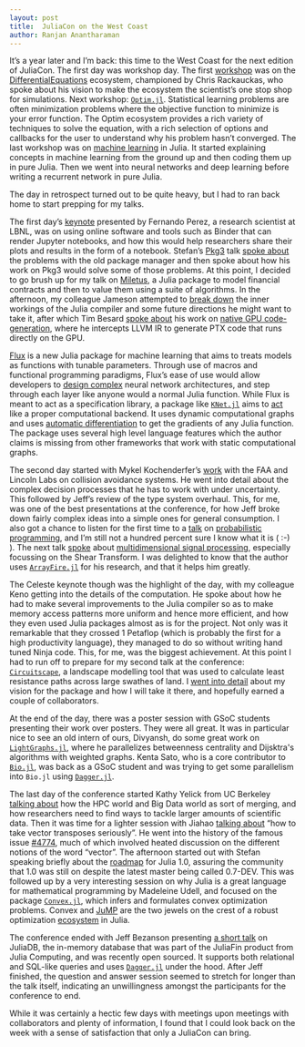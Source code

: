 ```yaml
---
layout: post
title:  JuliaCon on the West Coast
author: Ranjan Anantharaman
---
```


It’s a year later and I’m back: this time to the West Coast for the next edition of JuliaCon. 
The first day was workshop day. The first [workshop](https://www.youtube.com/watch?v=7NDkpWoNiQ4) was on the [DifferentialEquations](https://github.com/JuliaDiffEq/) ecosystem, 
championed by Chris Rackauckas, who spoke about his vision to make the ecosystem the 
scientist’s one stop shop for simulations. Next workshop: [`Optim.jl`](https://github.com/JuliaNLSolvers/Optim.jl). Statistical learning
 problems are often minimization problems where the objective function to minimize is your
error function. The Optim ecosystem provides a rich variety of techniques to solve the
equation, with a rich selection of options and callbacks for the user to understand why
his problem hasn’t converged. The last workshop was on [machine learning](https://github.com/ninjin/juliacon2017_dl_workshop) in Julia. It started
explaining concepts in machine learning from the ground up and then coding them up in pure Julia. Then we went into neural networks and deep learning before writing a recurrent network in pure Julia. 

The day in retrospect turned out to be quite heavy, but I had to ran back home to start prepping for my talks. 
   
The first day’s [keynote](https://www.youtube.com/watch?v=DUdE3M2nlDE) presented by Fernando 
Perez, a research scientist at LBNL, was on 
using online software and tools such as Binder that can render Jupyter notebooks, and how 
this would help researchers share their plots and results in the form of a notebook. Stefan’s
[Pkg3](https://github.com/StefanKarpinski/Pkg3.jl) talk 
[spoke about](https://www.youtube.com/watch?v=-yUiLCGegJs) the problems with the old 
package manager and then spoke about how his work on Pkg3 would solve some of those problems. 
At this point, I decided to go brush up for my talk on 
[Miletus](https://www.youtube.com/watch?v=FKBSVb9405w), a Julia package to model financial 
contracts and then to value them using a suite of algorithms. In the afternoon, my colleague 
Jameson attempted to [break down](https://www.youtube.com/watch?v=7KGZ_9D_DbI) the inner 
workings of the Julia compiler and some future 
directions he might want to take it, after which Tim Besard 
[spoke about](https://www.youtube.com/watch?v=525t9-nsn5Y) his work on 
[native GPU code-generation](https://github.com/JuliaGPU/CUDAnative.jl), where he intercepts
LLVM IR to generate PTX code that runs directly on the GPU. 
    
[Flux](https://github.com/MikeInnes/Flux.jl) is a new Julia package for machine learning that 
aims to treats models as functions with tunable parameters. Through use of macros and 
functional programming paradigms, Flux’s ease of use would allow developers to 
[design complex](https://www.youtube.com/watch?v=TY2FAC54HR4) 
neural network architectures, and step through each layer like anyone would a normal Julia 
function. While Flux is meant to act as a specification library, a package like 
[`KNet.jl`](https://github.com/denizyuret/Knet.jl) aims to 
[act](https://www.youtube.com/watch?v=uMs2192YAxg) like a proper computational 
backend. It uses dynamic computational graphs and uses 
[automatic differentiation](https://github.com/denizyuret/AutoGrad.jl) to get the 
gradients of any Julia function. The package uses several high level language features which 
the author claims is missing from other frameworks that work with static computational 
graphs. 
     
The second day started with Mykel Kochenderfer’s 
[work](https://www.youtube.com/watch?v=rj-WhTL_VXE) with the FAA and Lincoln Labs on 
collision avoidance systems. He went into detail about the complex decision processes that he 
has to work with under uncertainty. This followed by Jeff’s review of the type system 
overhaul. This, for me, was one of the best presentations at the conference, for how Jeff 
broke down fairly complex ideas into a simple ones for general consumption. I also got a 
chance to listen for the first time to a [talk](https://www.youtube.com/watch?v=h227k438CeQ) on 
[probabilistic programming](https://github.com/yebai/Turing.jl), and I’m still not 
a hundred percent sure I know what it is ( :-) ). The next talk 
[spoke](https://www.youtube.com/watch?v=8iYUbWfR_lI) about [multidimensional 
signal processing](https://github.com/arsenal9971/Shearlab.jl), especially focussing on the 
Shear Transform. I was delighted to know that the author uses 
[`ArrayFire.jl`](https://github.com/JuliaComputing/ArrayFire.jl) for his research, and that 
it helps him greatly. 
      
The Celeste keynote though was the highlight of the day, with my colleague Keno getting into 
the details of the computation. He spoke about how he had to make several improvements to the 
Julia compiler so as to make memory access patterns more uniform and hence more efficient, 
and how they even used Julia packages almost as is for the project. Not only was it 
remarkable that they crossed 1 Petaflop (which is probably the first for a 
high productivity language), they managed to do so without writing hand tuned Ninja code. 
This, for me, was the biggest achievement. At this point I had to run off to prepare for my 
second talk at the conference: [`Circuitscape`](https://github.com/ranjanan/CircuitScape.jl), 
a landscape modelling tool that was used to calculate least resistance paths across large 
swathes of land. I [went into detail](https://www.youtube.com/watch?v=S731cjT5nIw) about my 
vision for the package and how I will take it 
there, and hopefully earned a couple of collaborators. 
 
At the end of the day, there was a poster session with GSoC students presenting their work 
over posters. They were all great. It was in particular nice to see an old intern of ours, 
Divyansh, do some great work on [`LightGraphs.jl`](https://github.com/JuliaGraphs/LightGraphs.jl), where he parallelizes betweenness centrality and Dijsktra's algorithms with weighted graphs. Kenta Sato, who is a core contributor to [`Bio.jl`](https://github.com/BioJulia/Bio.jl), was back as a GSoC student and was trying to get some parallelism into `Bio.jl` using [`Dagger.jl`](https://github.com/JuliaParallel/Dagger.jl). 
        
The last day of the conference started Kathy Yelick from UC Berkeley 
[talking about](https://www.youtube.com/watch?v=rj-WhTL_VXE) how the 
HPC world and Big Data world as sort of merging, and how researchers need to find ways to 
tackle larger amounts of scientific data. Then it was time for a lighter session with Jiahao 
[talking about](https://www.youtube.com/watch?v=C2RO34b_oPM) 
“how to take vector transposes seriously”. He went into 
the history of the famous issue [#4774](https://github.com/JuliaLang/julia/issues/4774), much of 
which involved heated discussion on the different notions of the word “vector”. The afternoon 
started out with Stefan speaking briefly about the 
[roadmap](https://github.com/JuliaLang/METADATA.jl/pull/10554) for Julia 1.0, assuring the 
community that 1.0 was still on despite the latest master being called 0.7-DEV. 
This was followed up by a 
very interesting session on why Julia is a great language for mathematical programming by 
Madeleine Udell, and focused on the package [`Convex.jl`](https://github.com/JuliaOpt/Convex.jl),
which infers and formulates convex optimization problems. Convex 
and [JuMP](https://github.com/JuliaOpt/JuMP.jl) are the two jewels on the crest of a robust 
optimization [ecosystem](https://github.com/JuliaOpt) in Julia. 
         
The conference ended with Jeff Bezanson presenting 
[a short talk](https://www.youtube.com/watch?v=i9mfWKzEXcg) on JuliaDB, the in-memory 
database that was part of the JuliaFin product from Julia Computing, and was recently open 
sourced. It supports both relational and SQL-like queries and uses 
[`Dagger.jl`](https://github.com/JuliaParallel/Dagger.jl) under the hood. 
After Jeff finished, the question and answer session seemed to stretch for longer than the 
talk itself, indicating an unwillingness amongst the participants for the conference to end. 
          
While it was certainly a hectic few days with meetings upon meetings with collaborators and 
plenty of information, I found that I could look back on the week with a sense of 
satisfaction that only a JuliaCon can bring. 
           

